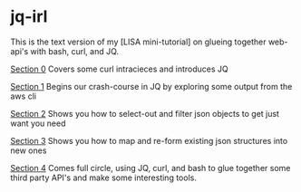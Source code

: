 # jq-irl

This is the text version of my [LISA mini-tutorial] on glueing together
web-api's with bash, curl, and JQ.

[Section 0](/0-basics/index.md) Covers some curl intracieces and introduces JQ

[Section 1](/1-explore/index.md) Begins our crash-course in JQ by exploring some output from the aws cli

[Section 2](/2-select/index.md) Shows you how to select-out and filter json objects to get just want you need

[Section 3](/3-map/index.md) Shows you how to map and re-form existing json structures into new ones

[Section 4](/4-build/index.md) Comes full circle, using JQ, curl, and bash to glue together some
third party API's and make some interesting tools.
